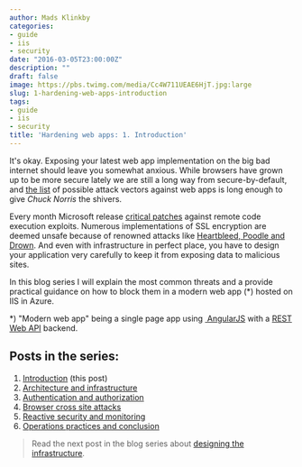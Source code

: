 ```yaml
---
author: Mads Klinkby
categories:
- guide
- iis
- security
date: "2016-03-05T23:00:00Z"
description: ""
draft: false
image: https://pbs.twimg.com/media/Cc4W711UEAE6HjT.jpg:large
slug: 1-hardening-web-apps-introduction
tags:
- guide
- iis
- security
title: 'Hardening web apps: 1. Introduction'
---
```



It's okay. Exposing your latest web app implementation on the big bad internet should leave you somewhat anxious. While browsers have grown up to be more secure lately we are still a long way from secure-by-default, and [the list](https://www.owasp.org/index.php/Category:Attack) <span>of possible attack vectors against web apps is long enough to give *Chuck Norris* the shivers.</span>

Every month Microsoft release [ critical patches](https://technet.microsoft.com/en-us/library/security/ms16-Feb) against remote code execution exploits. Numerous implementations of SSL encryption are deemed unsafe because of renowned attacks like [Heartbleed, Poodle and Drown](https://blog.qualys.com/ssllabs). And even with infrastructure in perfect place, you have to design your application very carefully to keep it from exposing data to malicious sites.

In this blog series I will explain the most common threats and a provide practical guidance on how to block them in a modern web app (*) hosted on IIS in Azure. 

*) "Modern web app" being a single page app using [ AngularJS](https://angularjs.org/) with a [REST](https://en.wikipedia.org/wiki/Representational_state_transfer) [Web API](http://www.asp.net/web-api) backend.


## Posts in the series:

1.  [Introduction](/1-hardening-web-apps-introduction) (this post)
2.  [Architecture and infrastructure](/2-architecture-infrastructure)
3.  [Authentication and authorization](/3-authentication)
4.  [Browser cross site attacks](/4-browser-headers)
5.  [Reactive security and monitoring](/5-reactive-security-and-monitoring)
6.  [Operations practices and conclusion](/operations-practices-and-conclusion/) 


> Read the next post in the blog series about [designing the infrastructure](/2-architecture-infrastructure/).

